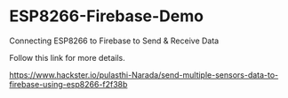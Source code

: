 # ESP8266-Firebase-Demo

Connecting ESP8266 to Firebase to Send & Receive Data

Follow this link for more details.

https://www.hackster.io/pulasthi-Narada/send-multiple-sensors-data-to-firebase-using-esp8266-f2f38b
